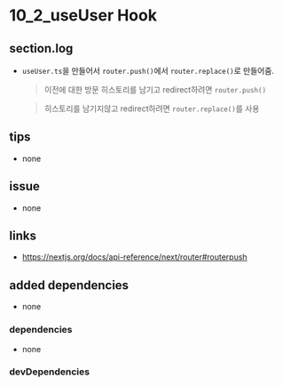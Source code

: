 # 10_2_useUser Hook

## section.log

- `useUser.ts`을 만들어서 `router.push()`에서 `router.replace()`로 만들어줌.

  > 이전에 대한 방문 히스토리를 남기고 redirect하려면 `router.push()`

  > 히스토리를 남기지않고 redirect하려면 `router.replace()`를 사용

## tips

- none

## issue

- none

## links

- https://nextjs.org/docs/api-reference/next/router#routerpush

## added dependencies

- none

### dependencies

- none

### devDependencies

